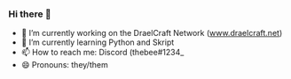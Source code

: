 ### Hi there 👋

- 🔭 I’m currently working on the DraelCraft Network (www.draelcraft.net)
- 🌱 I’m currently learning Python and Skript
- 📫 How to reach me: Discord (thebee#1234_
- 😄 Pronouns: they/them
